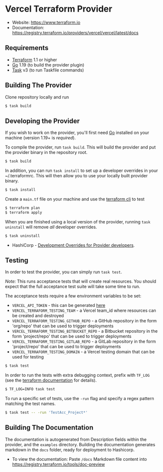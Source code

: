 # Vercel Terraform Provider

- Website: https://www.terraform.io
- Documentation: https://registry.terraform.io/providers/vercel/vercel/latest/docs

## Requirements

- [Terraform](https://www.terraform.io/downloads.html) 1.1 or higher
- [Go](https://golang.org/doc/install) 1.19 (to build the provider plugin)
- [Task](https://taskfile.dev) v3 (to run Taskfile commands)

## Building The Provider

Clone repository locally and run

```sh
$ task build
```

## Developing the Provider

If you wish to work on the provider, you'll first need [Go](http://www.golang.org) installed on your machine (version 1.19+ is _required_).

To compile the provider, run `task build`. This will build the provider and put the provider binary in the repository root.

```sh
$ task build
```

In addition, you can run `task install` to set up a developer overrides in your ~/.terraformrc. This will then allow you to use your locally built provider binary.

```sh
$ task install
```

Create a `main.tf` file on your machine and use the [terraform cli](https://developer.hashicorp.com/terraform/tutorials/aws-get-started/install-cli#install-terraform) to test

```sh
$ terraform plan
$ terraform apply
```

When you are finished using a local version of the provider, running `task uninstall` will remove _all_ developer
overrides.

```sh
$ task uninstall
```

- HashiCorp - [Development Overrides for Provider developers](https://www.terraform.io/docs/cli/config/config-file.html#development-overrides-for-provider-developers).

## Testing

In order to test the provider, you can simply run `task test`.

_Note:_ This runs acceptance tests that will create real resources. You should expect that the full acceptance test suite will take some time to run.

The acceptance tests require a few environment variables to be set:
* `VERCEL_API_TOKEN` - this can be generated [here](https://vercel.com/account/tokens)
* `VERCEL_TERRAFORM_TESTING_TEAM` - a Vercel team_id where resources can be created and destroyed
* `VERCEL_TERRAFORM_TESTING_GITHUB_REPO` - a GitHub repository in the form 'org/repo' that can be used to trigger deployments
* `VERCEL_TERRAFORM_TESTING_BITBUCKET_REPO` - a Bitbucket repository in the form 'project/repo' that can be used to trigger deployments
* `VERCEL_TERRAFORM_TESTING_GITLAB_REPO` - a GitLab repository in the form 'project/repo' that can be used to trigger deployments
* `VERCEL_TERRAFORM_TESTING_DOMAIN` - a Vercel testing domain that can be used for testing

```sh
$ task test
```

In order to run the tests with extra debugging context, prefix with `TF_LOG` (see the [terraform documentation](https://www.terraform.io/docs/internals/debugging.html) for details).

```sh
$ TF_LOG=INFO task test
```

To run a specific set of tests, use the `-run` flag and specify a regex pattern matching the test names.

```sh
$ task test -- -run 'TestAcc_Project*'
```


## Building The Documentation

The documentation is autogenerated from Description fields within the provider, and the `examples` directory.
Building the documentation generates markdown in the `docs` folder, ready for deployment to Hashicorp.

- To view the documentation:
  Paste `/docs` Markdown file content into https://registry.terraform.io/tools/doc-preview
